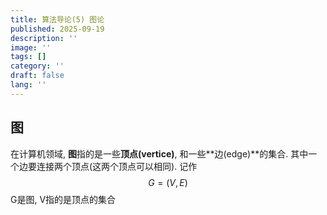 ```yaml
---
title: 算法导论(5) 图论
published: 2025-09-19
description: ''
image: ''
tags: []
category: ''
draft: false 
lang: ''
---
```


## 图
在计算机领域, **图**指的是一些**顶点(vertice)**, 和一些**边(edge)**的集合. 其中一个边要连接两个顶点(这两个顶点可以相同). 记作
$$
G = (V, E)
$$
G是图, V指的是顶点的集合